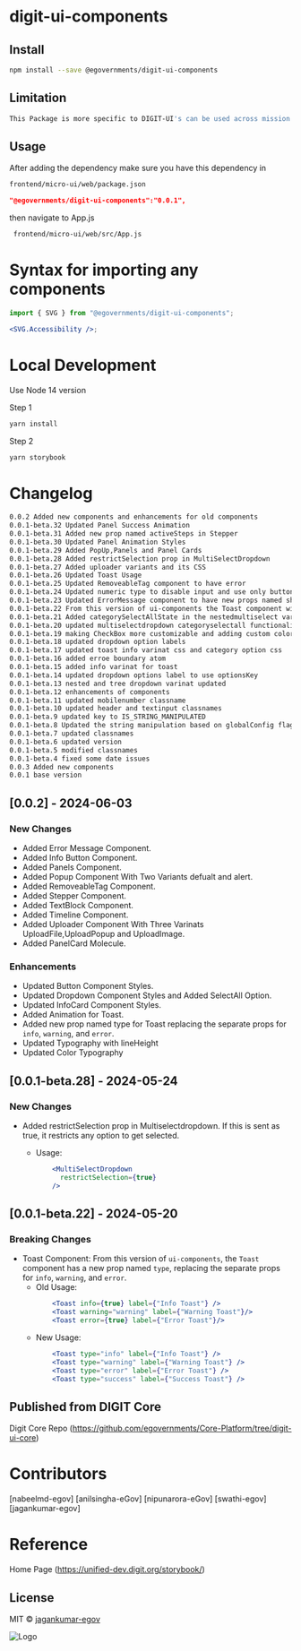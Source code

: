 
# digit-ui-components

## Install

```bash
npm install --save @egovernments/digit-ui-components
```

## Limitation

```bash
This Package is more specific to DIGIT-UI's can be used across mission's
```

## Usage

After adding the dependency make sure you have this dependency in

```bash
frontend/micro-ui/web/package.json
```

```json
"@egovernments/digit-ui-components":"0.0.1",
```

then navigate to App.js

```bash
 frontend/micro-ui/web/src/App.js
```

# Syntax for importing any components

```jsx
import { SVG } from "@egovernments/digit-ui-components";

<SVG.Accessibility />;
```

# Local Development
Use Node 14 version 

Step 1

 ```bash
yarn install 
```

Step 2

 ```bash
yarn storybook 
```


# Changelog

```bash
0.0.2 Added new components and enhancements for old components
0.0.1-beta.32 Updated Panel Success Animation
0.0.1-beta.31 Added new prop named activeSteps in Stepper
0.0.1-beta.30 Updated Panel Animation Styles
0.0.1-beta.29 Added PopUp,Panels and Panel Cards
0.0.1-beta.28 Added restrictSelection prop in MultiSelectDropdown
0.0.1-beta.27 Added uploader variants and its CSS
0.0.1-beta.26 Updated Toast Usage
0.0.1-beta.25 Updated RemoveableTag component to have error 
0.0.1-beta.24 Updated numeric type to disable input and use only buttons and made date and time fields clickable
0.0.1-beta.23 Updated ErrorMessage component to have new props named showIcon,truncateMessage and maxLength
0.0.1-beta.22 From this version of ui-components the Toast component will have a new prop named type, replacing the seperate props for  info,warning and error
0.0.1-beta.21 Added categorySelectAllState in the nestedmultiselect variant of multiselectdropdown
0.0.1-beta.20 updated multiselectdropdown categoryselectall functionality and added key navigation for dropdown options 
0.0.1-beta.19 making CheckBox more customizable and adding custom color for Button
0.0.1-beta.18 updated dropdown option labels
0.0.1-beta.17 updated toast info varinat css and category option css 
0.0.1-beta.16 added erroe boundary atom
0.0.1-beta.15 added info varinat for toast
0.0.1-beta.14 updated dropdown options label to use optionsKey
0.0.1-beta.13 nested and tree dropdown varinat updated
0.0.1-beta.12 enhancements of components
0.0.1-beta.11 updated mobilenumber classname
0.0.1-beta.10 updated header and textinput classnames
0.0.1-beta.9 updated key to IS_STRING_MANIPULATED
0.0.1-beta.8 Updated the string manipulation based on globalConfig flag isStringManipulated
0.0.1-beta.7 updated classnames 
0.0.1-beta.6 updated version
0.0.1-beta.5 modified classnames
0.0.1-beta.4 fixed some date issues 
0.0.3 Added new components
0.0.1 base version
```

## [0.0.2] - 2024-06-03

### New Changes

- Added Error Message Component. 
- Added Info Button Component. 
- Added Panels Component. 
- Added Popup Component With Two Variants defualt and alert. 
- Added RemoveableTag Component. 
- Added Stepper Component.
- Added TextBlock Component.
- Added Timeline Component.
- Added Uploader Component With Three Varinats UploadFile,UploadPopup and UploadImage.
- Added PanelCard Molecule.

### Enhancements 

- Updated Button Component Styles. 
- Updated Dropdown Component Styles and Added SelectAll Option. 
- Updated InfoCard Component Styles. 
- Added Animation for Toast. 
- Added new prop named type for Toast replacing the separate props for `info`, `warning`, and `error`. 
- Updated Typography with lineHeight 
- Updated Color Typography

## [0.0.1-beta.28] - 2024-05-24

### New Changes

- Added restrictSelection prop in Multiselectdropdown. If this is sent as true, it restricts any option to get selected. 

  - Usage:
    ```jsx
        <MultiSelectDropdown
          restrictSelection={true}
        />
    ```



## [0.0.1-beta.22] - 2024-05-20

### Breaking Changes

- Toast Component: From this version of `ui-components`, the `Toast` component has a new prop named `type`, replacing the separate props for `info`, `warning`, and `error`.
  - Old Usage:
    ```jsx
        <Toast info={true} label={"Info Toast"} />
        <Toast warning="warning" label={"Warning Toast"}/>
        <Toast error={true} label={"Error Toast"}/>
    ```
  - New Usage:
    ```jsx
        <Toast type="info" label={"Info Toast"} />
        <Toast type="warning" label={"Warning Toast"} />
        <Toast type="error" label={"Error Toast"} />
        <Toast type="success" label={"Success Toast"} />
    ```


## Published from DIGIT Core

Digit Core Repo (https://github.com/egovernments/Core-Platform/tree/digit-ui-core)

# Contributors

[nabeelmd-egov] [anilsingha-eGov] [nipunarora-eGov] [swathi-egov] [jagankumar-egov]

# Reference

Home Page (https://unified-dev.digit.org/storybook/)

## License

MIT © [jagankumar-egov](https://github.com/jagankumar-egov)

![Logo](https://s3.ap-south-1.amazonaws.com/works-dev-asset/mseva-white-logo.png)


